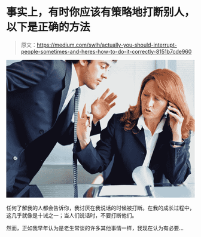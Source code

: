# 事实上，有时你应该有策略地打断别人，以下是正确的方法

> 原文：<https://medium.com/swlh/actually-you-should-interrupt-people-sometimes-and-heres-how-to-do-it-correctly-8151b7cde960>

![](img/7415ce90aeaa611481a76840ea7134a8.png)

任何了解我的人都会告诉你，我讨厌在我说话的时候被打断。在我的成长过程中，这几乎就像是十诫之一；当人们说话时，不要打断他们。

然而，正如我早年认为是老生常谈的许多其他事情一样，我现在认为有必要…